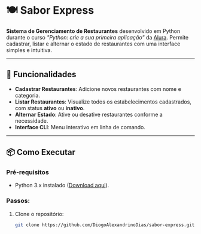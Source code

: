 # 🍽️ Sabor Express

**Sistema de Gerenciamento de Restaurantes** desenvolvido em Python durante o curso *"Python: crie a sua primeira aplicação"* da [Alura](https://www.alura.com.br/). Permite cadastrar, listar e alternar o estado de restaurantes com uma interface simples e intuitiva.

---

## 🚀 Funcionalidades

- **Cadastrar Restaurantes**: Adicione novos restaurantes com nome e categoria.  
- **Listar Restaurantes**: Visualize todos os estabelecimentos cadastrados, com status **ativo** ou **inativo**.  
- **Alternar Estado**: Ative ou desative restaurantes conforme a necessidade.  
- **Interface CLI**: Menu interativo em linha de comando.

---

## 📦 Como Executar

### Pré-requisitos
- Python 3.x instalado ([Download aqui](https://www.python.org/downloads/)).

### Passos:
1. Clone o repositório:
   ```bash
   git clone https://github.com/DiogoAlexandrinoDias/sabor-express.git
